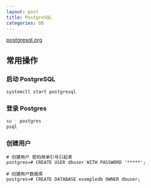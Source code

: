 ```yaml
---
layout: post
title: PostgreSQL
categories: DB
---
```

[postgresql.org](https://www.postgresql.org/)

## 常用操作

### 启动 PostgreSQL

```sh
systemctl start postgresql
```

### 登录 Postgres

```sh
su - postgres
psql
```

### 创建用户

```postgres
# 创建用户 密码用单引号引起来
postgres=# CREATE USER dbuser WITH PASSWORD '*****';

# 创建用户数据库
postgres=# CREATE DATABASE exampledb OWNER dbuser;
```
